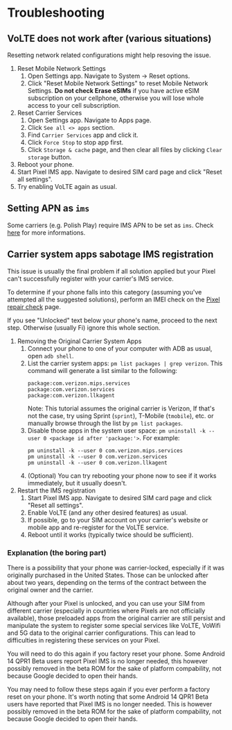 # Troubleshooting

## VoLTE does not work after (various situations)

Resetting network related configurations might help resoving the issue.

1. Reset Mobile Network Settings
   1. Open Settings app. Navigate to System -> Reset options.
   2. Click "Reset Mobile Network Settings" to reset Mobile Network Settings. **Do not check Erase eSIMs** if you have active eSIM subscription on your cellphone, otherwise you will lose whole access to your cell subscription.
2. Reset Carrier Services
   1. Open Settings app. Navigate to Apps page.
   2. Click `See all <> apps` section.
   3. Find `Carrier Services` app and click it.
   4. Click `Force Stop` to stop app first.
   5. Click `Storage & cache` page, and then clear all files by clicking `Clear storage` button.
3. Reboot your phone.
4. Start Pixel IMS app. Navigate to desired SIM card page and click "Reset all settings".
5. Try enabling VoLTE again as usual.

## Setting APN as `ims`

Some carriers (e.g. Polish Play) require IMS APN to be set as `ims`. Check [here](https://github.com/kyujin-cho/pixel-volte-patch/issues/136#issuecomment-1565598716) for more informations.

## Carrier system apps sabotage IMS registration

This issue is usually the final problem if all solution applied but your Pixel can't successfully register with your carrier's IMS service.

To determine if your phone falls into this category (assuming you've attempted all the suggested solutions), perform an IMEI check on the [Pixel repair check](https://store.google.com/us/repair?hl=en-US) page.

If you see "Unlocked" text below your phone's name, proceed to the next step. Otherwise (usually Fi) ignore this whole section.

1. Removing the Original Carrier System Apps
   1. Connect your phone to one of your computer with ADB as usual, open `adb shell`.
   2. List the carrier system apps: `pm list packages | grep verizon`. This command will generate a list similar to the following:
      ```
      package:com.verizon.mips.services
      package:com.verizon.services
      package:com.verizon.llkagent
      ```
      Note: This tutorial assumes the original carrier is Verizon, If that's not the case, try using Sprint (`sprint`), T-Mobile (`tmobile`), etc. or manually browse through the list by `pm list packages`.
   3. Disable those apps in the system user space: `pm uninstall -k --user 0 <package id after 'package:'>`. For example:
      ```
      pm uninstall -k --user 0 com.verizon.mips.services
      pm uninstall -k --user 0 com.verizon.services
      pm uninstall -k --user 0 com.verizon.llkagent
      ```
   4. (Optional) You can try rebooting your phone now to see if it works immediately, but it usually doesn't.
2. Restart the IMS registration
   1. Start Pixel IMS app. Navigate to desired SIM card page and click "Reset all settings".
   2. Enable VoLTE (and any other desired features) as usual.
   3. If possible, go to your SIM account on your carrier's website or mobile app and re-register for the VoLTE service.
   4. Reboot until it works (typically twice should be sufficient).
  
### Explanation (the boring part)

There is a possibility that your phone was carrier-locked, especially if it was originally purchased in the United States. Those can be unlocked after about two years, depending on the terms of the contract between the original owner and the carrier.

Although after your Pixel is unlocked, and you can use your SIM from different carrier (especially in countries where Pixels are not officially available), those preloaded apps from the original carrier are still persist and manipulate the system to register some special services like VoLTE, VoWifi and 5G data to the original carrier configurations. This can lead to difficulties in registering these services on your Pixel.

You will need to do this again if you factory reset your phone. Some Android 14 QPR1 Beta users report Pixel IMS is no longer needed, this however possibly removed in the beta ROM for the sake of platform compability, not because Google decided to open their hands.

You may need to follow these steps again if you ever perform a factory reset on your phone. It's worth noting that some Android 14 QPR1 Beta users have reported that Pixel IMS is no longer needed. This is however possibly removed in the beta ROM for the sake of platform compability, not because Google decided to open their hands.
